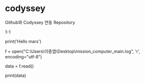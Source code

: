 # codyssey
Github와 Codyssey 연동 Repository

1-1

print('Hello mars')

f = open("C:\\Users\\이종엽\\Desktop\\mission_computer_main.log", 'r', encoding="utf-8")

data = f.read()

print(data)
